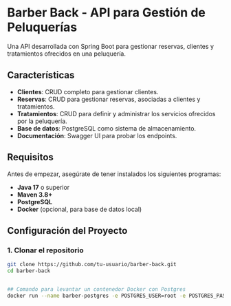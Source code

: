 # Barber Back - API para Gestión de Peluquerías

Una API desarrollada con Spring Boot para gestionar reservas, clientes y tratamientos ofrecidos en una peluquería.

## Características

- **Clientes**: CRUD completo para gestionar clientes.
- **Reservas**: CRUD para gestionar reservas, asociadas a clientes y tratamientos.
- **Tratamientos**: CRUD para definir y administrar los servicios ofrecidos por la peluquería.
- **Base de datos**: PostgreSQL como sistema de almacenamiento.
- **Documentación**: Swagger UI para probar los endpoints.

## Requisitos

Antes de empezar, asegúrate de tener instalados los siguientes programas:

- **Java 17** o superior
- **Maven 3.8+**
- **PostgreSQL**
- **Docker** (opcional, para base de datos local)

## Configuración del Proyecto

### 1. Clonar el repositorio

```bash
git clone https://github.com/tu-usuario/barber-back.git
cd barber-back


## Comando para levantar un contenedor Docker con Postgres
docker run --name barber-postgres -e POSTGRES_USER=root -e POSTGRES_PASSWORD=labo123 -e POSTGRES_DB=barber_db -p 5433:5432 -d postgres:latest
